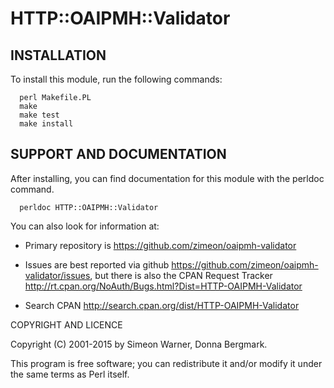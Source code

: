 # HTTP::OAIPMH::Validator

## INSTALLATION

To install this module, run the following commands:

```
  perl Makefile.PL
  make
  make test
  make install
```

## SUPPORT AND DOCUMENTATION

After installing, you can find documentation for this module with the
perldoc command.

```
  perldoc HTTP::OAIPMH::Validator
```

You can also look for information at:

  * Primary repository is
    <https://github.com/zimeon/oaipmh-validator>

  * Issues are best reported via github 
    <https://github.com/zimeon/oaipmh-validator/issues>, 
    but there is also the CPAN Request Tracker
    <http://rt.cpan.org/NoAuth/Bugs.html?Dist=HTTP-OAIPMH-Validator>
  
  * Search CPAN <http://search.cpan.org/dist/HTTP-OAIPMH-Validator>

COPYRIGHT AND LICENCE

Copyright (C) 2001-2015 by Simeon Warner, Donna Bergmark.

This program is free software; you can redistribute it and/or modify
it under the same terms as Perl itself.
